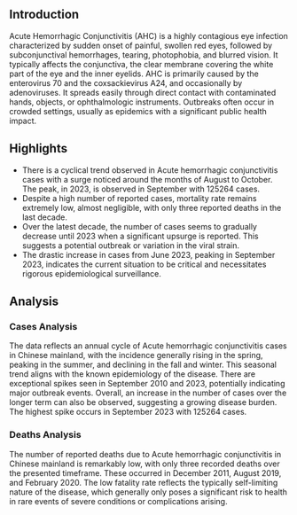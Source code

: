 ## Introduction

Acute Hemorrhagic Conjunctivitis (AHC) is a highly contagious eye infection characterized by sudden onset of painful, swollen red eyes, followed by subconjunctival hemorrhages, tearing, photophobia, and blurred vision. It typically affects the conjunctiva, the clear membrane covering the white part of the eye and the inner eyelids. AHC is primarily caused by the enterovirus 70 and the coxsackievirus A24, and occasionally by adenoviruses. It spreads easily through direct contact with contaminated hands, objects, or ophthalmologic instruments. Outbreaks often occur in crowded settings, usually as epidemics with a significant public health impact.

## Highlights

- There is a cyclical trend observed in Acute hemorrhagic conjunctivitis cases with a surge noticed around the months of August to October. The peak, in 2023, is observed in September with 125264 cases. <br/>
- Despite a high number of reported cases, mortality rate remains extremely low, almost negligible, with only three reported deaths in the last decade. <br/>
- Over the latest decade, the number of cases seems to gradually decrease until 2023 when a significant upsurge is reported. This suggests a potential outbreak or variation in the viral strain. <br/>
- The drastic increase in cases from June 2023, peaking in September 2023, indicates the current situation to be critical and necessitates rigorous epidemiological surveillance.

## Analysis

### Cases Analysis

The data reflects an annual cycle of Acute hemorrhagic conjunctivitis cases in Chinese mainland, with the incidence generally rising in the spring, peaking in the summer, and declining in the fall and winter. This seasonal trend aligns with the known epidemiology of the disease. There are exceptional spikes seen in September 2010 and 2023, potentially indicating major outbreak events. Overall, an increase in the number of cases over the longer term can also be observed, suggesting a growing disease burden. The highest spike occurs in September 2023 with 125264 cases.

### Deaths Analysis

The number of reported deaths due to Acute hemorrhagic conjunctivitis in Chinese mainland is remarkably low, with only three recorded deaths over the presented timeframe. These occurred in December 2011, August 2019, and February 2020. The low fatality rate reflects the typically self-limiting nature of the disease, which generally only poses a significant risk to health in rare events of severe conditions or complications arising.
